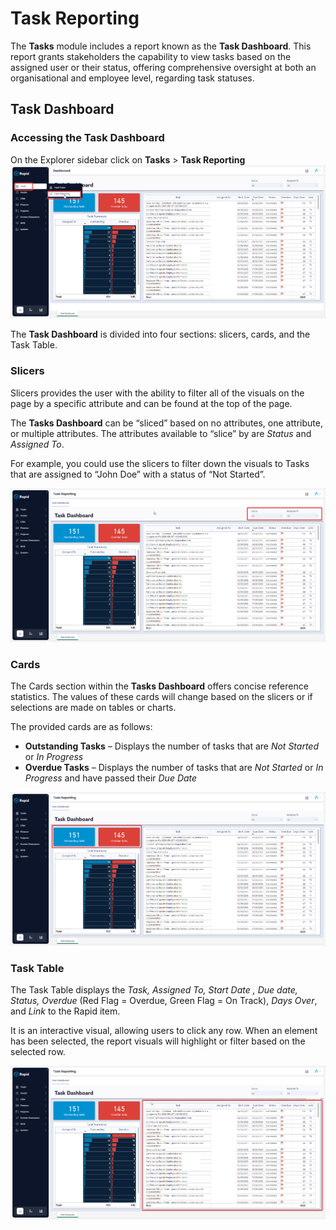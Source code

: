 # Task Reporting

The **Tasks** module includes a report known as the **Task Dashboard**. This report grants stakeholders the capability to view tasks based on the assigned user or their status, offering comprehensive oversight at both an organisational and employee level, regarding task statuses.

## Task Dashboard
### Accessing the Task Dashboard
On the Explorer sidebar click on **Tasks** > **Task Reporting**
![A screenshot depicting how to navigate to the Task Dashboard using the sidebar. The user has selected "Tasks" and then "Task Reporting". The screenshot is annotated with red boxes to indicate where the user has clicked.](<Task Reporting Dashboard Sidebar.png>)

The **Task Dashboard** is divided into four sections: slicers, cards, and the Task Table.

### Slicers
Slicers provides the user with the ability to filter all of the visuals on the page by a specific attribute and can be found at the top of the page.

The **Tasks Dashboard** can be “sliced” based on no attributes, one attribute, or multiple attributes. The attributes available to “slice” by are *Status* and *Assigned To*.

For example, you could use the slicers to filter down the visuals to Tasks that are assigned to “John Doe” with a status of “Not Started”.

![A screenshot depicting the location and appearance of slicers. These are drop-down menus in the upper-right corner of the screen that allow the user to filter all the other data in the report. The screenshot is annotated with a red box to highlight the location of the slicers.](<PowerBI Slicer.png>)

### Cards
The Cards section within the **Tasks Dashboard** offers concise reference statistics. The values of these cards will change based on the slicers or if selections are made on tables or charts.

The provided cards are as follows:
 
- **Outstanding Tasks** – Displays the number of tasks that are *Not Started* or *In Progress*
- **Overdue Tasks** – Displays the number of tasks that are *Not Started* or *In Progress* and have passed their *Due Date*

![A screenshot depicting the location and appearance of Cards on the Tasks Dashboard. One task card is blue and reads "Outstanding Tasks", and the other is red and reads "Overdue Tasks". The screenshot is annotated with a red box to highlight the location of the cards.](<PowerBI Cards.png>)

### Task Table
The Task Table displays the *Task, Assigned To, Start Date , Due date, Status, Overdue* (Red Flag = Overdue, Green Flag = On Track), *Days Over*, and *Link* to the Rapid item.

It is an interactive visual, allowing users to click any row. When an element has been selected, the report visuals will highlight or filter based on the selected row.

![A screenshot showing the location and appearance of the PowerBI Task table. This is a data table that contains a list of all active tasks in the Rapid site. The data table has the following headings: Task, Assigned To, Start Date, Due Date, Status, Overdue, Days Over, and Link. The screenshot is annotated with a red box to highlight the table's location.](<PowerBI Task Table.png>)
